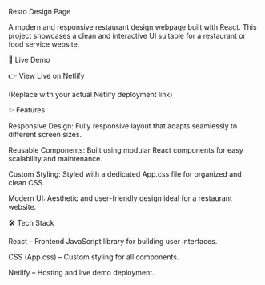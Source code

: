 Resto Design Page

A modern and responsive restaurant design webpage built with React.
This project showcases a clean and interactive UI suitable for a restaurant or food service website.

🚀 Live Demo

👉 View Live on Netlify

(Replace with your actual Netlify deployment link)

✨ Features

Responsive Design: Fully responsive layout that adapts seamlessly to different screen sizes.

Reusable Components: Built using modular React components for easy scalability and maintenance.

Custom Styling: Styled with a dedicated App.css file for organized and clean CSS.

Modern UI: Aesthetic and user-friendly design ideal for a restaurant website.

🛠️ Tech Stack

React – Frontend JavaScript library for building user interfaces.

CSS (App.css) – Custom styling for all components.

Netlify – Hosting and live demo deployment.
